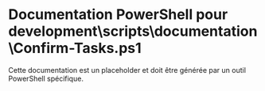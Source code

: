 # Documentation PowerShell pour development\scripts\documentation\Confirm-Tasks.ps1

Cette documentation est un placeholder et doit être générée par un outil PowerShell spécifique.
